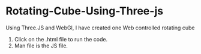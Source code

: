# Rotating-Cube-Using-Three-js
Using Three.JS and WebGl, I have created one Web controlled rotating cube

1. Click on the .html file to run the code. 
2. Man file is the JS file. 
